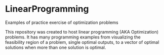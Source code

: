 # LinearProgramming
Examples of practice exercise of optimization problems

This repository was created to host linear programming (AKA Optimization) problems.
It has many programming examples from visualizing the feasibility region of a problem,
single optimal outputs, to a vector of optimal solutions when more than one solution
is optimal.
